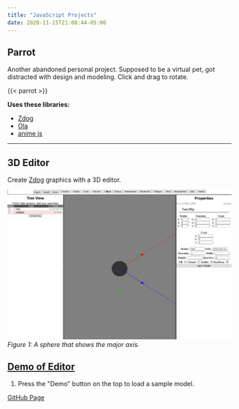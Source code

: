 ```yaml
---
title: "JavaScript Projects"
date: 2020-11-15T21:08:44-05:00
---
```


## Parrot

Another abandoned personal project. Supposed to be a virtual pet, got distracted with design and modeling. Click and drag to rotate.

{{< parrot >}}

**Uses these libraries:**

- [Zdog](https://zzz.dog/)
- [Ola](https://github.com/franciscop/ola/)
- [anime js](https://animejs.com/)

---------------------

## 3D Editor

Create [Zdog](https://zzz.dog/) graphics with a 3D editor.

![WIP 2: organizing the property panel and displaying axes](/portfolio/zdog-scope/wip2.jpg)
_Figure 1: A sphere that shows the major axis._

## [Demo of Editor](https://ceruulean.github.io/zdog-scope/)

1. Press the "Demo" button on the top to load a sample model.

[GitHub Page](https://github.com/ceruulean/zdog-scope)
